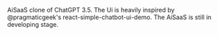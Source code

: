 AiSaaS clone of ChatGPT 3.5. The Ui is heavily inspired by @pragmaticgeek's react-simple-chatbot-ui-demo. The AiSaaS is still in developing stage.
